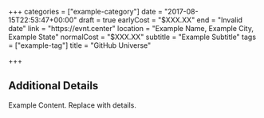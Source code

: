 +++
categories = ["example-category"]
date = "2017-08-15T22:53:47+00:00"
draft = true
earlyCost = "$XXX.XX"
end = "Invalid date"
link = "https://evnt.center"
location = "Example Name, Example City, Example State"
normalCost = "$XXX.XX"
subtitle = "Example Subtitle"
tags = ["example-tag"]
title = "GitHub Universe"

+++

<!--more-->

## Additional Details

Example Content. Replace with details.
